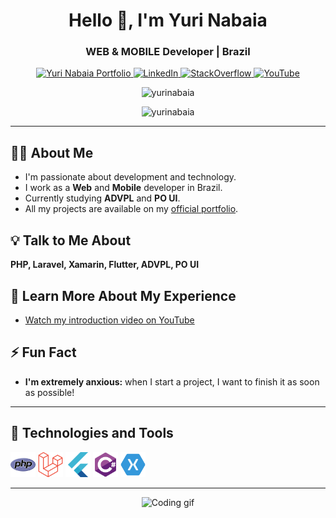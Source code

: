 <h1 align="center">Hello 👋, I'm Yuri Nabaia</h1>
<h3 align="center">WEB & MOBILE Developer | Brazil</h3>

<p align="center">
  <a href="https://portifolioyurinabaia.com/" target="_blank">
    <img src="https://img.shields.io/badge/My%20Portfolio-000?style=for-the-badge&logo=About.me&logoColor=white" alt="Yuri Nabaia Portfolio" />
  </a>
  <a href="https://www.linkedin.com/in/yuri-nabaia-530260143/" target="_blank">
    <img src="https://img.shields.io/badge/LinkedIn-0e76a8?style=for-the-badge&logo=linkedin&logoColor=white" alt="LinkedIn" />
  </a>
  <a href="https://stackoverflow.com/users/15001843/yurinabaiayurinabaia" target="_blank">
    <img src="https://img.shields.io/badge/StackOverflow-F48024?style=for-the-badge&logo=stackoverflow&logoColor=white" alt="StackOverflow" />
  </a>
  <a href="https://www.youtube.com/channel/UCqeJfLV9qnXLKjRIFMvijFg?view_as=subscriber" target="_blank">
    <img src="https://img.shields.io/badge/YouTube-FF0000?style=for-the-badge&logo=youtube&logoColor=white" alt="YouTube" />
  </a>
</p>

<p align="center">
  <img src="https://komarev.com/ghpvc/?username=yurinabaia&label=Profile%20views&color=0e75b6&style=flat" alt="yurinabaia" />
</p>

<p align="center">
  <img src="https://github-profile-trophy.vercel.app/?username=yurinabaia" alt="yurinabaia" />
</p>

---

## 👨‍💻 About Me

- I'm passionate about development and technology.
- I work as a **Web** and **Mobile** developer in Brazil.
- Currently studying **ADVPL** and **PO UI**.
- All my projects are available on my [official portfolio](https://portifolioyurinabaia.com/).

## 💡 Talk to Me About

**PHP, Laravel, Xamarin, Flutter, ADVPL, PO UI**

## 🎥 Learn More About My Experience

- [Watch my introduction video on YouTube](https://www.youtube.com/watch?v=pSm1VcErgK0&feature=youtu.be&ab_channel=YuriNabaia)

## ⚡ Fun Fact

- **I'm extremely anxious:** when I start a project, I want to finish it as soon as possible!

---

## 🚀 Technologies and Tools

<p align="left">
  <img src="https://raw.githubusercontent.com/devicons/devicon/master/icons/php/php-original.svg" alt="php" width="40" height="40"/>
  <img src="https://raw.githubusercontent.com/devicons/devicon/master/icons/laravel/laravel-original.svg" alt="laravel" width="40" height="40"/>
  <img src="https://raw.githubusercontent.com/devicons/devicon/master/icons/flutter/flutter-original.svg" alt="flutter" width="40" height="40"/>
  <img src="https://raw.githubusercontent.com/devicons/devicon/master/icons/csharp/csharp-original.svg" alt="csharp" width="40" height="40"/>
  <img src="https://raw.githubusercontent.com/devicons/devicon/master/icons/xamarin/xamarin-original.svg" alt="xamarin" width="40" height="40"/>
  <!-- Add other relevant technologies -->
</p>

---

<p align="center">
  <img src="https://miro.medium.com/max/400/0*VV3Nmxgv3KX4sLhr.gif" alt="Coding gif" />
</p>
